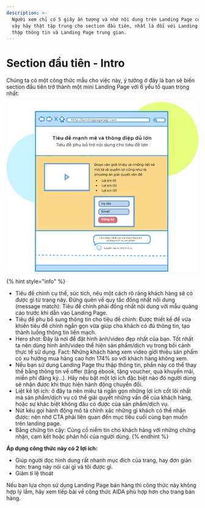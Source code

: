 ```yaml
---
description: >-
  Người xem chỉ có 5 giây ấn tượng và nhớ nội dung trên Landing Page của bạn, vì
  vậy hãy thật tập trung cho section đầu tiên, nhất là đối với Landing Page thu
  thập thông tin và Landing Page trung gian.
---
```


# Section đầu tiên - Intro

Chúng ta có một công thức mẫu cho việc này, ý tưởng ở đây là bạn sẽ biến section đầu tiên trở thành một mini Landing Page với 6 yếu tố quan trọng nhất:

![](<../../.gitbook/assets/image (572).png>)

{% hint style="info" %}


* Tiêu đề chính cụ thể, súc tích, nêu một cách rõ ràng khách hàng sẽ có được gì từ trang này. Đừng quên về quy tắc đồng nhất nội dung (message match): Tiêu đề chính phải đồng nhất nội dung với mẫu quảng cáo trước khi dẫn vào Landing Page.
* Tiêu đề phụ bổ sung thông tin cho tiêu đề chính: Được thiết kế để vừa khiến tiêu đề chính ngắn gọn vừa giúp cho khách có đủ thông tin, tạo thành luồng thông tin liền mạch.
* Hero shot: Đây là nơi để đặt hình ảnh/video đẹp nhất của bạn. Tốt nhất ta nên dùng hình ảnh/video thể hiện sản phẩm/dịch vụ trong bối cảnh thực tế sử dụng. Fact: Những khách hàng xem video giới thiệu sản phẩm có xu hướng mua hàng cao hơn 174% so với khách hàng không xem.
* Nếu bạn sử dụng Landing Page thu thập thông tin, phần này có thể thay thế bằng thông tin về offer (tặng ebook, tặng voucher, quà khuyến mãi, miễn phí đăng ký…). Hãy nêu bật một lợi ích đặc biệt nào đó người dùng sẽ nhận được khi thực hiện hành động chuyển đổi.
* Liệt kê lợi ích: ở đây ta nên miêu tả ngắn gọn những lợi ích cốt lõi nhất mà sản phẩm/dịch vụ có thể giải quyết những vấn đề của khách hàng, hoặc sự khác biệt không đâu có được của sản phẩm/dịch vụ.
* Nút kêu gọi hành động mô tả chính xác những gì khách có thể nhận được: nên nhớ CTA phải liên quan đến mục tiêu cuối cùng bạn muốn trên landing page.&#x20;
* Bằng chứng tin cậy: Củng cố niềm tin cho khách hàng với những chứng nhận, cam kết hoặc phản hồi của người dùng.
{% endhint %}

**Áp dụng công thức này có 2 lợi ích:**

* Giúp người đọc hình dung rất nhanh mục đích của trang, hay đơn giản hơn: trang này nói cái gì và tôi được gì.
* Giảm tỉ lệ thoát

Nếu bạn lựa chọn sử dụng Landing Page bán hàng thì công thức này không hợp lý lắm, hãy xem tiếp bài về công thức AIDA phù hợp hơn cho trang bán hàng.
